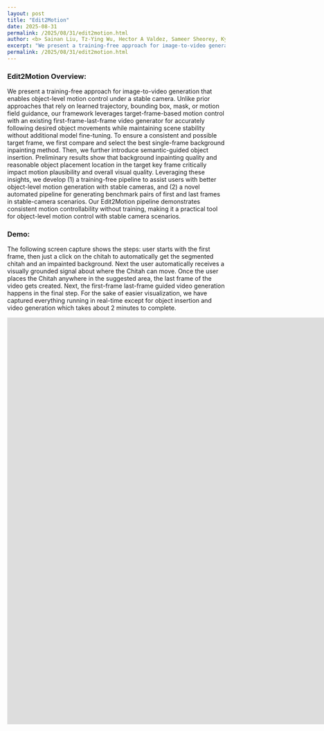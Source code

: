 ```yaml
---
layout: post
title: "Edit2Motion"
date: 2025-08-31
permalink: /2025/08/31/edit2motion.html
author: <b> Sainan Liu, Tz-Ying Wu, Hector A Valdez, Sameer Sheorey, Kyle Min, Diana Wofk, Benjamin Ummenhofer, Michael Paulitsch, Subarna Tripathi </b>  
excerpt: "We present a training-free approach for image-to-video generation that enables object-level motion control under a stable camera ... "
permalink: /2025/08/31/edit2motion.html
---
```

<p>

</p>


<h3>
Edit2Motion Overview: 
</h3>
<div class="text">
<p>
We present a training-free approach for image-to-video generation that enables object-level motion control under a stable camera. Unlike prior approaches that rely on learned trajectory, bounding box, mask, or motion field guidance, our framework leverages target-frame-based motion control with an existing first-frame-last-frame video generator for accurately following desired object movements while maintaining scene stability without additional model fine-tuning. To ensure a consistent and possible target frame, we first compare and select the best single-frame background inpainting method. Then, we further introduce semantic-guided object insertion. Preliminary results show that background inpainting quality and reasonable object placement location in the target key frame critically impact motion plausibility and overall visual quality. Leveraging these insights, we develop (1) a training-free pipeline to assist users with better object-level motion generation with stable cameras, and (2) a novel automated pipeline for generating benchmark pairs of first and last frames in stable-camera scenarios. Our Edit2Motion pipeline demonstrates consistent motion controllability without training, making it a practical tool for object-level motion control with stable camera scenarios. 
</p>

<h3> Demo: </h3>  
<p>
The following screen capture shows the steps: user starts with the first frame, then just a click on the chitah to automatically get the segmented chitah and an impainted background. Next the user automatically receives a visually grounded signal about where the Chitah can move. Once the user places the Chitah anywhere in the suggested area, the last frame of the video gets created. Next, the first-frame last-frame guided video generation happens in the final step. For the sake of easier visualization, we have captured everything running in real-time except for object insertion and video generation which takes about 2 minutes to complete. 
</p>  


<iframe width="1885" height="941" src="https://www.youtube.com/embed/CeCGk8VbDGQ" frameborder="0" allowfullscreen></iframe> 


